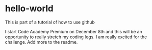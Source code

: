 # hello-world
This is part of a tutorial of how to use github

I start Code Academy Premium on December 8th and this will be an opportunity to really stretch my coding legs.  I am really excited for the challenge. Add more to the readme.
